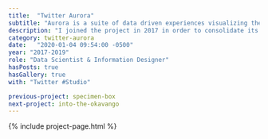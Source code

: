 ```yaml
---
title:  "Twitter Aurora"
subtitle: "Aurora is a suite of data driven experiences visualizing the communities and conversations happening on the Twitter platform in real time."
description: "I joined the project in 2017 in order to consolidate its data processes, and develop new visualization tools that investigate the propagation of viral content across social media."
category: twitter-aurora
date:   "2020-01-04 09:54:00 -0500"
year: "2017-2019"
role: "Data Scientist & Information Designer"
hasPosts: true
hasGallery: true
with: "Twitter #Studio"

previous-project: specimen-box
next-project: into-the-okavango
---
```


{% include project-page.html %}